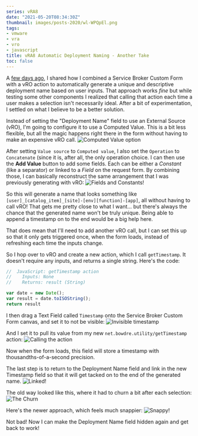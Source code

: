 ```yaml
---
series: vRA8
date: "2021-05-20T08:34:30Z"
thumbnail: images/posts-2020/wl-WPQpEl.png
tags:
- vmware
- vra
- vro
- javascript
title: vRA8 Automatic Deployment Naming - Another Take
toc: false
---
```


A [few days ago](/vra8-custom-provisioning-part-four#automatic-deployment-naming), I shared how I combined a Service Broker Custom Form with a vRO action to automatically generate a unique and descriptive deployment name based on user inputs. That approach works *fine* but while testing some other components I realized that calling that action each time a user makes a selection isn't necessarily ideal. After a bit of experimentation, I settled on what I believe to be a better solution.

Instead of setting the "Deployment Name" field to use an External Source (vRO), I'm going to configure it to use a Computed Value. This is a bit less flexible, but all the magic happens right there in the form without having to make an expensive vRO call.
![Computed Value option](/images/posts-2020/Ivv0ia8oX.png)

After setting `Value source` to `Computed value`, I also set the `Operation` to `Concatenate` (since it is, after all, the only operation choice. I can then use the **Add Value** button to add some fields. Each can be either a *Constant* (like a separator) or linked to a *Field* on the request form. By combining those, I can basically reconstruct the same arrangement that I was previously generating with vRO:
![Fields and Constants!](/images/posts-2020/zN3EN6lrG.png)

So this will generate a name that looks something like `[user]_[catalog_item]_[site]-[env][function]-[app]`, all without having to call vRO! That gets me pretty close to what I want... but there's always the chance that the generated name won't be truly unique. Being able to append a timestamp on to the end would be a big help here.

That does mean that I'll need to add another vRO call, but I can set this up so that it only gets triggered once, when the form loads, instead of refreshing each time the inputs change.

So I hop over to vRO and create a new action, which I call `getTimestamp`. It doesn't require any inputs, and returns a single string. Here's the code:
```js
//  JavaScript: getTimestamp action
//    Inputs: None
//    Returns: result (String)

var date = new Date();
var result = date.toISOString();
return result
```

I then drag a Text Field called `Timestamp` onto the Service Broker Custom Form canvas, and set it to not be visible:
![Invisible timestamp](/images/posts-2020/rtTeG3ZoR.png)

And I set it to pull its value from my new `net.bowdre.utility/getTimestamp` action:
![Calling the action](/images/posts-2020/NoN-72Qf6.png)

Now when the form loads, this field will store a timestamp with thousandths-of-a-second precision.

The last step is to return to the Deployment Name field and link in the new Timestamp field so that it will get tacked on to the end of the generated name.
![Linked!](/images/posts-2020/wl-WPQpEl.png)

The old way looked like this, where it had to churn a bit after each selection:
![The Churn](/images/posts-2020/vH-npyz9s.gif)

Here's the newer approach, which feels much snappier:
![Snappy!](/images/posts-2020/aumfETl1l.gif)

Not bad! Now I can make the Deployment Name field hidden again and get back to work!